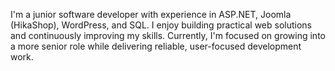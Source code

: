 I'm a junior software developer with experience in ASP.NET, Joomla (HikaShop), WordPress, and SQL. I enjoy building practical web solutions and continuously improving my skills. Currently, I'm focused on growing into a more senior role while delivering reliable, user-focused development work.
